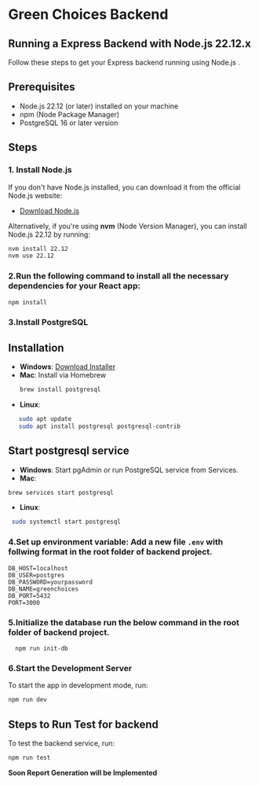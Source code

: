 # Green Choices Backend

## Running a Express Backend with Node.js 22.12.x

Follow these steps to get your Express backend running using Node.js .

## Prerequisites

- Node.js 22.12 (or later) installed on your machine
- npm (Node Package Manager)
- PostgreSQL 16 or later version

## Steps

### 1. Install Node.js

If you don't have Node.js installed, you can download it from the official Node.js website:

- [Download Node.js](https://nodejs.org)

Alternatively, if you're using **nvm** (Node Version Manager), you can install Node.js 22.12 by running:

```bash
nvm install 22.12
nvm use 22.12
```

### 2.Run the following command to install all the necessary dependencies for your React app:

```bash
npm install
```

### 3.Install PostgreSQL

## Installation

- **Windows**: [Download Installer](https://www.postgresql.org/download/windows/)
- **Mac**: Install via Homebrew
  ```sh
  brew install postgresql
  ```
- **Linux**:

```sh
   sudo apt update
   sudo apt install postgresql postgresql-contrib
```

## Start postgresql service

- **Windows**: Start pgAdmin or run PostgreSQL service from Services.
- **Mac**:

```sh
brew services start postgresql
```
- **Linux**:
```sh
 sudo systemctl start postgresql
```

### 4.Set up environment variable: Add a new file `.env` with follwing format in the root folder of backend project.
```text
DB_HOST=localhost
DB_USER=postgres
DB_PASSWORD=yourpassword
DB_NAME=greenchoices
DB_PORT=5432
PORT=3000
````

### 5.Initialize the database run the below command in the root folder of backend project.

```
  npm run init-db
```

### 6.Start the Development Server

To start the app in development mode, run:

```bash
npm run dev
```

## Steps to Run Test for backend

To test the backend service, run:

```bash
npm run test
```

**Soon Report Generation will be Implemented**
